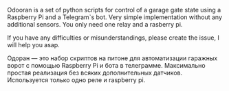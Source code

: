 Odooran is a set of python scripts for control of a garage gate state using a Raspberry Pi and a Telegram`s bot.
Very simple implementation without any additional sensors. You only need one relay and a rasberry pi.

If you have any difficulties or misunderstandings, please create the issue, I will help you asap.

Одоран —  это набор скриптов на питоне для автоматизации гаражных ворот с помощью Raspberry Pi и бота в телеграмме.
Максимально простая реализация без всяких дополнительных датчиков. Используется только одно реле и raspberry pi.
